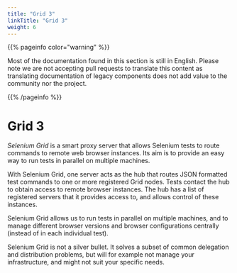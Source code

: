 ```yaml
---
title: "Grid 3"
linkTitle: "Grid 3"
weight: 6
---
```


{{% pageinfo color="warning" %}}
<p class="lead">
   <i class="fas fa-language display-4"></i> 
   Most of the documentation found in this section is still in English.
   Please note we are not accepting pull requests to translate this content
   as translating documentation of legacy components does not add value to
   the community nor the project.
</p>
{{% /pageinfo %}}

# Grid 3

_Selenium Grid_ is a smart proxy server
that allows Selenium tests to route commands to remote web browser instances.
Its aim is to provide an easy way to run tests in parallel on multiple machines.

With Selenium Grid,
one server acts as the hub that routes JSON formatted test commands
to one or more registered Grid nodes.
Tests contact the hub to obtain access to remote browser instances.
The hub has a list of registered servers that it provides access to,
and allows control of these instances.

Selenium Grid allows us to run tests in parallel on multiple machines,
and to manage different browser versions and browser configurations centrally
(instead of in each individual test).

Selenium Grid is not a silver bullet.
It solves a subset of common delegation and distribution problems,
but will for example not manage your infrastructure,
and might not suit your specific needs.
